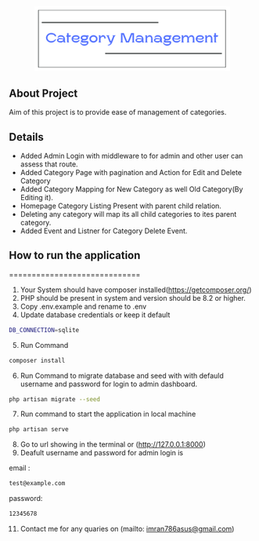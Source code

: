 <p align="center"><img src="https://raw.githubusercontent.com/imran786asus/assignment/master/Blacksmith.png" width="400" alt="ECom Logo"></p>

## About Project

Aim of this project is to provide ease of management of categories.

## Details

- Added Admin Login with middleware to for admin and other user can assess that route.
- Added Category Page with pagination and Action for Edit and Delete Category
- Added Category Mapping for New Category as well Old Category(By Editing it).
- Homepage Category Listing Present with parent child relation.
- Deleting any category will map its all child categories to ites parent category.
- Added Event and Listner for Category Delete Event.

## How to run the application
=============================
1. Your System should have composer installed(https://getcomposer.org/)
2. PHP should be present in system and version should be 8.2 or higher. 
3. Copy .env.example and rename to .env
4. Update database credentials or keep it default 
```sh
DB_CONNECTION=sqlite
```
5. Run Command
```sh
composer install
```
6. Run Command to migrate database and seed with with defauld username and password for login to admin dashboard.
```sh
php artisan migrate --seed
```
7. Run command to start the application in local machine
```sh
php artisan serve
```
8. Go to url showing in the terminal or (http://127.0.0.1:8000)
9. Deafult username and password for admin login is

email :
```sh
test@example.com
```
password: 
```sh
12345678
```

11. Contact me for any quaries on (mailto: imran786asus@gmail.com)
